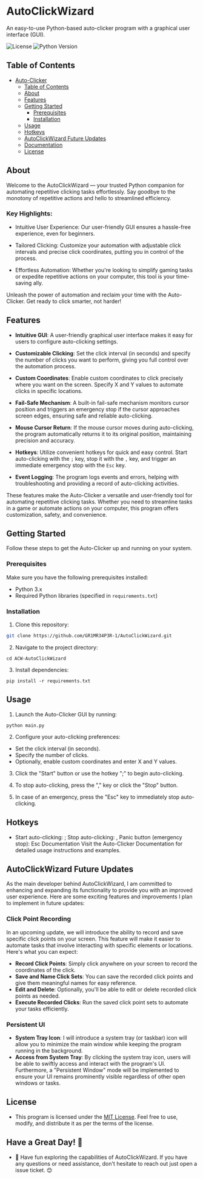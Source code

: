 # AutoClickWizard

An easy-to-use Python-based auto-clicker program with a graphical user interface (GUI).

![License](https://img.shields.io/badge/License-MIT-red.svg)
![Python Version](https://img.shields.io/badge/Python-3.8-red)

## Table of Contents

- [Auto-Clicker](#auto-clicker)
  - [Table of Contents](#table-of-contents)
  - [About](#about)
  - [Features](#features)
  - [Getting Started](#getting-started)
    - [Prerequisites](#prerequisites)
    - [Installation](#installation)
  - [Usage](#usage)
  - [Hotkeys](#hotkeys)
  - [AutoClickWizard Future Updates](#AutoClickWizard-Future-Updates)
  - [Documentation](#documentation)
  - [License](#license)
 
## About

Welcome to the AutoClickWizard — your trusted Python companion for automating repetitive clicking tasks effortlessly. Say goodbye to the monotony of repetitive actions and hello to streamlined efficiency.

### Key Highlights:

- Intuitive User Experience: Our user-friendly GUI ensures a hassle-free experience, even for beginners.

- Tailored Clicking: Customize your automation with adjustable click intervals and precise click coordinates, putting you in control of the process.

- Effortless Automation: Whether you're looking to simplify gaming tasks or expedite repetitive actions on your computer, this tool is your time-saving ally.

Unleash the power of automation and reclaim your time with the Auto-Clicker. Get ready to click smarter, not harder!

## Features

- **Intuitive GUI**: A user-friendly graphical user interface makes it easy for users to configure auto-clicking settings.

- **Customizable Clicking**: Set the click interval (in seconds) and specify the number of clicks you want to perform, giving you full control over the automation process.

- **Custom Coordinates**: Enable custom coordinates to click precisely where you want on the screen. Specify X and Y values to automate clicks in specific locations.

- **Fail-Safe Mechanism**: A built-in fail-safe mechanism monitors cursor position and triggers an emergency stop if the cursor approaches screen edges, ensuring safe and reliable auto-clicking.

- **Mouse Cursor Return**: If the mouse cursor moves during auto-clicking, the program automatically returns it to its original position, maintaining precision and accuracy.

- **Hotkeys**: Utilize convenient hotkeys for quick and easy control. Start auto-clicking with the `;` key, stop it with the `,` key, and trigger an immediate emergency stop with the `Esc` key.

- **Event Logging**: The program logs events and errors, helping with troubleshooting and providing a record of auto-clicking activities.

These features make the Auto-Clicker a versatile and user-friendly tool for automating repetitive clicking tasks. Whether you need to streamline tasks in a game or automate actions on your computer, this program offers customization, safety, and convenience.

## Getting Started

Follow these steps to get the Auto-Clicker up and running on your system.

### Prerequisites

Make sure you have the following prerequisites installed:

- Python 3.x
- Required Python libraries (specified in `requirements.txt`)

### Installation

1. Clone this repository:

  ```bash
  git clone https://github.com/GR1MR34P3R-1/AutoClickWizard.git
  ```
2. Navigate to the project directory:
  ```
  cd ACW-AutoClickWizard
  ```
3. Install dependencies:
  ```
  pip install -r requirements.txt
  ```
## Usage

1. Launch the Auto-Clicker GUI by running:
  ```
  python main.py
  ```

2. Configure your auto-clicking preferences:
- Set the click interval (in seconds).
- Specify the number of clicks.
- Optionally, enable custom coordinates and enter X and Y values.

3. Click the "Start" button or use the hotkey ";" to begin auto-clicking.

4. To stop auto-clicking, press the "," key or click the "Stop" button.

5. In case of an emergency, press the "Esc" key to immediately stop auto-clicking.

## Hotkeys
- Start auto-clicking: ;
Stop auto-clicking: ,
Panic button (emergency stop): Esc
Documentation
Visit the Auto-Clicker Documentation for detailed usage instructions and examples.

## AutoClickWizard Future Updates

As the main developer behind AutoClickWizard, I am committed to enhancing and expanding its functionality to provide you with an improved user experience. Here are some exciting features and improvements I plan to implement in future updates:

### Click Point Recording

In an upcoming update, we will introduce the ability to record and save specific click points on your screen. This feature will make it easier to automate tasks that involve interacting with specific elements or locations. Here's what you can expect:

- **Record Click Points**: Simply click anywhere on your screen to record the coordinates of the click.
- **Save and Name Click Sets**: You can save the recorded click points and give them meaningful names for easy reference.
- **Edit and Delete**: Optionally, you'll be able to edit or delete recorded click points as needed.
- **Execute Recorded Clicks**: Run the saved click point sets to automate your tasks efficiently.

### Persistent UI

- **System Tray Icon**: I will introduce a system tray (or taskbar) icon will allow you to minimize the main window while keeping the program running in the background.
- **Access from System Tray**: By clicking the system tray icon, users will be able to swiftly access and interact with the program's UI. Furthermore, a "Persistent Window" mode will be implemented to ensure your UI remains prominently visible regardless of other open windows or tasks.

## License
- This program is licensed under the [MIT License](LICENSE). Feel free to use, modify, and distribute it as per the terms of the license.

## Have a Great Day! 🌟
- 🌟 Have fun exploring the capabilities of AutoClickWizard. If you have any questions or need assistance, don't hesitate to reach out just open a issue ticket. 😊
